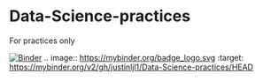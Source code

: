 # Data-Science-practices

For practices only

[![Binder](https://mybinder.org/badge_logo.svg)](https://mybinder.org/v2/gh/justinljl1/Data-Science-practices/HEAD)
.. image:: https://mybinder.org/badge_logo.svg
 :target: https://mybinder.org/v2/gh/justinljl1/Data-Science-practices/HEAD
